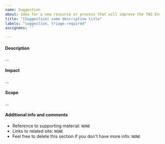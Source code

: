 ```yaml
---
name: Suggestion
about: Idea for a new resource or process that will improve the TAG Environmental Sustainability you want to work on (If you do want to implement the idea personally, you should use the "Proposal" template).
title: "[Suggestion] some descriptive title"
labels: "suggestion, triage-required"
assignees: ''

---
```


<!-- Thank you for contributing to the TAG!
    Please remind that an issue is not the place to ask a question.
    The README documents how to reach us https://github.com/cncf/tag-env-sustainability#contact 
    Thank you :) -->

#### Description
<!-- describe your idea here -->

...

#### Impact
<!-- Describe your hopes for how this would reduce risk for the cloud native ecosystem. Who will this help? How will it help them? -->

...

#### Scope
<!-- How much effort will this take? ok to provide a range of options if or "not yet determined"  -->

...

#### Additional info and comments
- Reference to supporting material: `NONE`
- Links to related site: `NONE`
- Feel free to delete this section if you don't have more info: `NONE`
